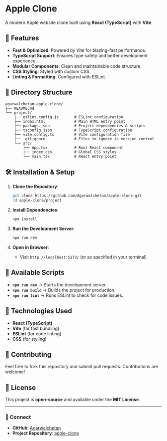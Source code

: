 # Apple Clone

A modern Apple website clone built using **React (TypeScript)** with **Vite**.

## 🚀 Features
- **Fast & Optimized**: Powered by Vite for blazing-fast performance.
- **TypeScript Support**: Ensures type safety and better development experience.
- **Modular Components**: Clean and maintainable code structure.
- **CSS Styling**: Styled with custom CSS.
- **Linting & Formatting**: Configured with ESLint.

## 📂 Directory Structure
```
agarwalchetan-apple-clone/
├── README.md
└── project/
    ├── eslint.config.js       # ESLint configuration
    ├── index.html             # Main HTML entry point
    ├── package.json           # Project dependencies & scripts
    ├── tsconfig.json          # TypeScript configuration
    ├── vite.config.ts         # Vite configuration file
    ├── .gitignore             # Files to ignore in version control
    └── src/
        ├── App.tsx            # Root React component
        ├── index.css          # Global CSS styles
        └── main.tsx           # React entry point
```

## 🛠️ Installation & Setup
1. **Clone the Repository**:
   ```sh
   git clone https://github.com/Agarwalchetan/apple-clone.git
   cd apple-clone/project
   ```

2. **Install Dependencies**:
   ```sh
   npm install
   ```

3. **Run the Development Server**:
   ```sh
   npm run dev
   ```

4. **Open in Browser**:
   - Visit `http://localhost:5173/` (or as specified in your terminal)

## 🔧 Available Scripts
- **`npm run dev`** → Starts the development server.
- **`npm run build`** → Builds the project for production.
- **`npm run lint`** → Runs ESLint to check for code issues.

## 📌 Technologies Used
- **React (TypeScript)**
- **Vite** (for fast bundling)
- **ESLint** (for code linting)
- **CSS** (for styling)

## 🤝 Contributing
Feel free to fork this repository and submit pull requests. Contributions are welcome!

## 📜 License
This project is **open-source** and available under the **MIT License**.

---
### 🔗 Connect
- **GitHub**: [Agarwalchetan](https://github.com/Agarwalchetan)
- **Project Repository**: [apple-clone](https://github.com/Agarwalchetan/apple-clone)

